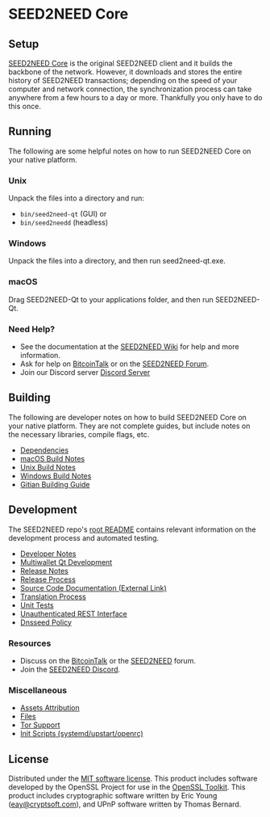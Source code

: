 SEED2NEED Core
=============

Setup
---------------------
[SEED2NEED Core](http://seed2need.org/wallet) is the original SEED2NEED client and it builds the backbone of the network. However, it downloads and stores the entire history of SEED2NEED transactions; depending on the speed of your computer and network connection, the synchronization process can take anywhere from a few hours to a day or more. Thankfully you only have to do this once.

Running
---------------------
The following are some helpful notes on how to run SEED2NEED Core on your native platform.

### Unix

Unpack the files into a directory and run:

- `bin/seed2need-qt` (GUI) or
- `bin/seed2needd` (headless)

### Windows

Unpack the files into a directory, and then run seed2need-qt.exe.

### macOS

Drag SEED2NEED-Qt to your applications folder, and then run SEED2NEED-Qt.

### Need Help?

* See the documentation at the [SEED2NEED Wiki](https://github.com/SEED2NEED-Project/SEED2NEED/wiki)
for help and more information.
* Ask for help on [BitcoinTalk](https://bitcointalk.org/index.php?topic=1262920.0) or on the [SEED2NEED Forum](http://forum.seed2need.org/).
* Join our Discord server [Discord Server](https://discord.seed2need.org)

Building
---------------------
The following are developer notes on how to build SEED2NEED Core on your native platform. They are not complete guides, but include notes on the necessary libraries, compile flags, etc.

- [Dependencies](dependencies.md)
- [macOS Build Notes](build-osx.md)
- [Unix Build Notes](build-unix.md)
- [Windows Build Notes](build-windows.md)
- [Gitian Building Guide](gitian-building.md)

Development
---------------------
The SEED2NEED repo's [root README](/README.md) contains relevant information on the development process and automated testing.

- [Developer Notes](developer-notes.md)
- [Multiwallet Qt Development](multiwallet-qt.md)
- [Release Notes](release-notes.md)
- [Release Process](release-process.md)
- [Source Code Documentation (External Link)](https://www.fuzzbawls.pw/seed2need/doxygen/)
- [Translation Process](translation_process.md)
- [Unit Tests](unit-tests.md)
- [Unauthenticated REST Interface](REST-interface.md)
- [Dnsseed Policy](dnsseed-policy.md)

### Resources
* Discuss on the [BitcoinTalk](https://bitcointalk.org/index.php?topic=1262920.0) or the [SEED2NEED](http://forum.seed2need.org/) forum.
* Join the [SEED2NEED Discord](https://discord.seed2need.org).

### Miscellaneous
- [Assets Attribution](assets-attribution.md)
- [Files](files.md)
- [Tor Support](tor.md)
- [Init Scripts (systemd/upstart/openrc)](init.md)

License
---------------------
Distributed under the [MIT software license](/COPYING).
This product includes software developed by the OpenSSL Project for use in the [OpenSSL Toolkit](https://www.openssl.org/). This product includes
cryptographic software written by Eric Young ([eay@cryptsoft.com](mailto:eay@cryptsoft.com)), and UPnP software written by Thomas Bernard.

